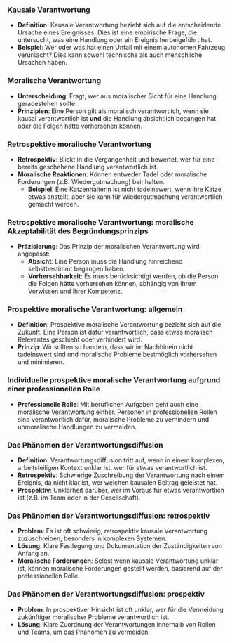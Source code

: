 ### Kausale Verantwortung
- **Definition**: Kausale Verantwortung bezieht sich auf die entscheidende Ursache eines Ereignisses. Dies ist eine empirische Frage, die untersucht, was eine Handlung oder ein Ereignis herbeigeführt hat.
- **Beispiel**: Wer oder was hat einen Unfall mit einem autonomen Fahrzeug verursacht? Dies kann sowohl technische als auch menschliche Ursachen haben.
### Moralische Verantwortung
- **Unterscheidung**: Fragt, wer aus moralischer Sicht für eine Handlung geradestehen sollte.
- **Prinzipien**: Eine Person gilt als moralisch verantwortlich, wenn sie kausal verantwortlich ist **und** die Handlung absichtlich begangen hat oder die Folgen hätte vorhersehen können.
### Retrospektive moralische Verantwortung
- **Retrospektiv**: Blickt in die Vergangenheit und bewertet, wer für eine bereits geschehene Handlung verantwortlich ist.
- **Moralische Reaktionen**: Können entweder Tadel oder moralische Forderungen (z.B. Wiedergutmachung) beinhalten.
    - **Beispiel**: Eine Katzenhalterin ist nicht tadelnswert, wenn ihre Katze etwas anstellt, aber sie kann für Wiedergutmachung verantwortlich gemacht werden.
### Retrospektive moralische Verantwortung: moralische Akzeptabilität des Begründungsprinzips
- **Präzisierung**: Das Prinzip der moralischen Verantwortung wird angepasst:
    - **Absicht**: Eine Person muss die Handlung hinreichend selbstbestimmt begangen haben.
    - **Vorhersehbarkeit**: Es muss berücksichtigt werden, ob die Person die Folgen hätte vorhersehen können, abhängig von ihrem Vorwissen und ihrer Kompetenz.
### Prospektive moralische Verantwortung: allgemein
- **Definition**: Prospektive moralische Verantwortung bezieht sich auf die Zukunft. Eine Person ist dafür verantwortlich, dass etwas moralisch Relevantes geschieht oder verhindert wird.
- **Prinzip**: Wir sollten so handeln, dass wir im Nachhinein nicht tadelnswert sind und moralische Probleme bestmöglich vorhersehen und minimieren.
### Individuelle prospektive moralische Verantwortung aufgrund einer professionellen Rolle
- **Professionelle Rolle**: Mit beruflichen Aufgaben geht auch eine moralische Verantwortung einher. Personen in professionellen Rollen sind verantwortlich dafür, moralische Probleme zu verhindern und unmoralische Handlungen zu vermeiden.
### Das Phänomen der Verantwortungsdiffusion
- **Definition**: Verantwortungsdiffusion tritt auf, wenn in einem komplexen, arbeitsteiligen Kontext unklar ist, wer für etwas verantwortlich ist.
- **Retrospektiv**: Schwierige Zuschreibung der Verantwortung nach einem Ereignis, da nicht klar ist, wer welchen kausalen Beitrag geleistet hat.
- **Prospektiv**: Unklarheit darüber, wer im Voraus für etwas verantwortlich ist (z.B. im Team oder in der Gesellschaft).
### Das Phänomen der Verantwortungsdiffusion: retrospektiv
- **Problem**: Es ist oft schwierig, retrospektiv kausale Verantwortung zuzuschreiben, besonders in komplexen Systemen.
- **Lösung**: Klare Festlegung und Dokumentation der Zuständigkeiten von Anfang an.
- **Moralische Forderungen**: Selbst wenn kausale Verantwortung unklar ist, können moralische Forderungen gestellt werden, basierend auf der professionellen Rolle.
### Das Phänomen der Verantwortungsdiffusion: prospektiv
- **Problem**: In prospektiver Hinsicht ist oft unklar, wer für die Vermeidung zukünftiger moralischer Probleme verantwortlich ist.
- **Lösung**: Klare Zuordnung der Verantwortungen innerhalb von Rollen und Teams, um das Phänomen zu vermeiden.